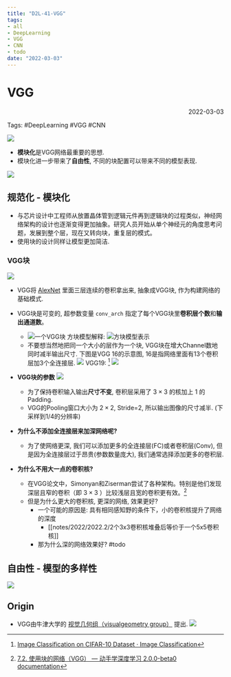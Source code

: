 ```yaml
---
title: "D2L-41-VGG"
tags:
- all
- DeepLearning
- VGG
- CNN
- todo
date: "2022-03-03"
---
```

# VGG

<div align="right"> 2022-03-03</div>

Tags: #DeepLearning #VGG #CNN 

![](notes/2022/2022.2/assets/img_2022-10-15-22.png)
- **模块化**是VGG网络最重要的思想.
- 模块化进一步带来了**自由性**, 不同的块配置可以带来不同的模型表现.

![](notes/2022/2022.2/assets/img_2022-10-15-23.png)

## 规范化 - 模块化
- 与芯片设计中工程师从放置晶体管到逻辑元件再到逻辑块的过程类似，神经网络架构的设计也逐渐变得更加抽象。研究人员开始从单个神经元的角度思考问题，发展到整个层，现在又转向块，重复层的模式。
- 使用块的设计同样让模型更加简洁.

### VGG块
![](notes/2022/2022.2/assets/img_2022-10-15-24.png)
- VGG将 [AlexNet](notes/2022/2022.2/D2L-40-AlexNet.md) 里面三层连续的卷积拿出来, 抽象成VGG块, 作为构建网络的基础模式.

- VGG块是可变的, 超参数变量 `conv_arch` 指定了每个VGG块里**卷积层个数**和**输出通道数**。
	- ![一个VGG块](notes/2022/2022.2/assets/一个VGG块.svg)
	方块模型解释: 
	![方块模型表示](notes/2022/2022.2/assets/方块模型表示.svg)
	- 不要想当然地把同一个大小的层作为一个块, VGG块在增大Channel数地同时减半输出尺寸. 下图是VGG 16的示意图, 16是指网络里面有13个卷积层加3个全连接层.
	![](notes/2022/2022.2/assets/VGG16.png)
VGG19: [^2]
![](notes/2022/2022.2/assets/vgg19.jpg)
- **VGG块的参数**
	![](notes/2022/2022.2/assets/img_2022-10-15-24.png)
	- 为了保持卷积输入输出**尺寸不变**, 卷积层采用了 $3\times3$ 的核加上 $1$ 的Padding.
	- VGG的Pooling窗口大小为 $2\times2$, Stride=2, 所以输出图像的尺寸减半. (下采样到1/4的分辨率)

- **为什么不添加全连接层来加深网络呢?**
	- 为了使网络更深, 我们可以添加更多的全连接层(FC)或者卷积层(Conv), 但是因为全连接层过于昂贵(参数数量庞大), 我们通常选择添加更多的卷积层.

- **为什么不用大一点的卷积核?**
	- 在VGG论文中，Simonyan和Ziserman尝试了各种架构。特别是他们发现深层且窄的卷积（即 $3×3$ ）比较浅层且宽的卷积更有效。[^1]
	- 但是为什么更大的卷积核, 更深的网络, 效果更好?
		- 一个可能的原因是: 具有相同感知野的条件下，小的卷积核提升了网络的深度
			- [[notes/2022/2022.2/2个3x3卷积核堆叠后等价于一个5x5卷积核]]
		- 那为什么深的网络效果好? #todo 

## 自由性 - 模型的多样性
![](notes/2022/2022.2/assets/VGG%20Variations.png)
## Origin
- VGG由牛津大学的 [视觉几何组（visualgeometry group）](http://www.robots.ox.ac.uk/~vgg/) 提出.
![](notes/2022/2022.2/assets/Pasted%20image%2020220303152941.png)


[^1]: [7.2. 使用块的网络（VGG） — 动手学深度学习 2.0.0-beta0 documentation](https://zh-v2.d2l.ai/chapter_convolutional-modern/vgg.html#id5)
[^2]: [Image Classification on CIFAR-10 Dataset · Image Classification](https://rishabhjain.xyz/ml-class-project/)